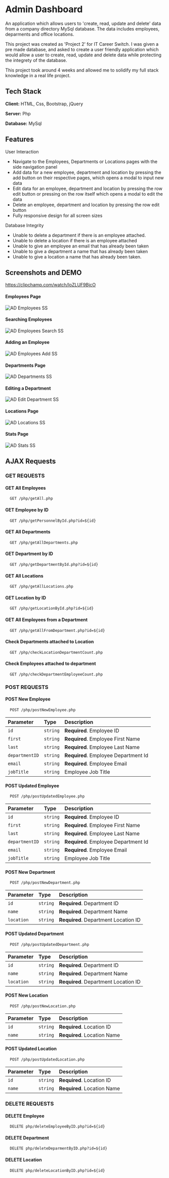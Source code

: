 
# Admin Dashboard

An application which allows users to 'create, read, update and delete' data from a company directory MySql database. The data includes employees, deparments and office locations.

This project was created as 'Project 2' for IT Career Switch. I was given a pre made database, and asked to create a user friendly application which would allow a user to create, read, update and delete data while protecting the integrety of the database.

This project took around 4 weeks and allowed me to solidify my full stack knowledge in a real life project.

## Tech Stack

**Client:** HTML, Css, Bootstrap, jQuery

**Server:** Php

**Database:** MySql


## Features

User Interaction
- Navigate to the Employees, Departments or Locations pages with the side navigation panel
- Add data for a new employee, department and location by pressing the add button on their respective pages, which opens a modal to input new data
- Edit data for an employee, department and location by pressing the row edit button or pressing on the row itself which opens a modal to edit the data
- Delete an employee, department and location by pressing the row edit button
- Fully responsive design for all screen sizes


Database Integrity 
- Unable to delete a department if there is an employee attached.
- Unable to delete a location if there is an employee attached
- Unable to give an employee an email that has already been taken
- Unable to give a department a name that has already been taken
- Unable to give a location a name that has already been  taken.

## Screenshots and DEMO

https://clipchamp.com/watch/loZLUF9BjcO

#### Employees Page
![AD Employees SS](https://user-images.githubusercontent.com/95356508/218555579-8e994b70-f8c0-411e-9e39-6078de0671bf.png)

#### Searching Employees
![AD Employees Search SS](https://user-images.githubusercontent.com/95356508/218555626-86df823e-9e51-48c8-90dd-5f87549d8856.png)

#### Adding an Employee
![AD Employees  Add SS](https://user-images.githubusercontent.com/95356508/218555960-02218be1-2768-4312-b6e0-48b803a64d33.png)

#### Departments Page
![AD Departments SS](https://user-images.githubusercontent.com/95356508/218555647-7299785b-75be-46be-88ee-b8a8d7d2e43e.png)

#### Editing a Department
![AD Edit Department SS](https://user-images.githubusercontent.com/95356508/218556314-c303ac9f-9554-4104-b22b-996af752d958.png)

#### Locations Page
![AD Locations SS](https://user-images.githubusercontent.com/95356508/218555637-56962d58-ba65-41ef-b5d3-218578f558c8.png)

#### Stats Page
![AD Stats SS](https://user-images.githubusercontent.com/95356508/218555655-db9124fd-ec3c-4ff9-8b37-cc03d849909a.png)

## AJAX Requests

### GET REQUESTS

#### GET All Employees

```http
  GET /php/getAll.php
```

#### GET Employee by ID

```http
  GET /php/getPersonnelById.php?id=${id}
```

#### GET All Departments

```http
  GET /php/getAllDepartments.php
```

#### GET Department by ID

```http
  GET /php/getDepartmentById.php?id=${id}
```


#### GET All Locations

```http
  GET /php/getAllLocations.php
```

#### GET Location by ID

```http
  GET /php/getLocationById.php?id=${id}
```


#### GET All Employees from a Department

```http
  GET /php/getAllFromDepartment.php?id=${id}
```

#### Check Departments attached to Location

```http
  GET /php/checkLocationDepartmentCount.php
```

#### Check Employees attached to department

```http
  GET /php/checkDepartmentEmployeeCount.php
```



### POST REQUESTS

#### POST New Employee

```http
  POST /php/postNewEmployee.php
```

| Parameter | Type     | Description                |
| :-------- | :------- | :------------------------- |
| `id` | `string` | **Required**. Employee ID |
| `first` | `string` | **Required**. Employee First Name |
| `last` | `string` | **Required**. Employee Last Name |
| `departmentID` | `string` | **Required**. Employee Department Id |
| `email` | `string` | **Required**. Employee Email |
| `jobTitle` | `string` | Employee Job Title |

#### POST Updated Employee

```http
  POST /php/postUpdatedEmployee.php
```

| Parameter | Type     | Description                |
| :-------- | :------- | :------------------------- |
| `id` | `string` | **Required**. Employee ID |
| `first` | `string` | **Required**. Employee First Name |
| `last` | `string` | **Required**. Employee Last Name |
| `departmentID` | `string` | **Required**. Employee Department Id |
| `email` | `string` | **Required**. Employee Email |
| `jobTitle` | `string` | Employee Job Title |



#### POST New Department

```http
  POST /php/postNewDepartment.php
```

| Parameter | Type     | Description                |
| :-------- | :------- | :------------------------- |
| `id` | `string` | **Required**. Department ID |
| `name` | `string` | **Required**. Department Name |
| `location` | `string` | **Required**. Department Location ID |

#### POST Updated Department

```http
  POST /php/postUpdatedDepartment.php
```

| Parameter | Type     | Description                |
| :-------- | :------- | :------------------------- |
| `id` | `string` | **Required**. Department ID |
| `name` | `string` | **Required**. Department Name |
| `location` | `string` | **Required**. Department Location ID |


#### POST New Location

```http
  POST /php/postNewLocation.php
```

| Parameter | Type     | Description                |
| :-------- | :------- | :------------------------- |
| `id` | `string` | **Required**. Location ID |
| `name` | `string` | **Required**. Location Name |

#### POST Updated Location

```http
  POST /php/postUpdatedLocation.php
```

| Parameter | Type     | Description                |
| :-------- | :------- | :------------------------- |
| `id` | `string` | **Required**. Location ID |
| `name` | `string` | **Required**. Location Name |



### DELETE REQUESTS

#### DELETE Employee

```http
  DELETE php/deleteEmployeeByID.php?id=${id}
```


#### DELETE Department

```http
  DELETE php/deleteDeparmentByID.php?id=${id}
```


#### DELETE Location

```http
  DELETE php/deleteLocationByID.php?id=${id}
```



